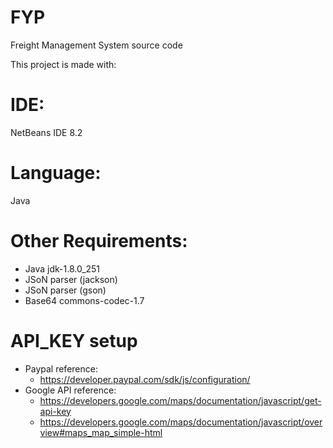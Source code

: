 # FYP
Freight Management System source code

This project is made with:

# IDE: 
NetBeans IDE 8.2 

# Language:
Java

# Other Requirements:
- Java jdk-1.8.0_251
- JSoN parser (jackson)
- JSoN parser (gson)
- Base64 commons-codec-1.7

# API_KEY setup 
- Paypal reference: 
  - https://developer.paypal.com/sdk/js/configuration/
- Google API reference:
  - https://developers.google.com/maps/documentation/javascript/get-api-key
  - https://developers.google.com/maps/documentation/javascript/overview#maps_map_simple-html
